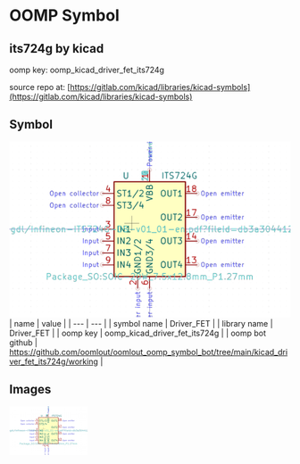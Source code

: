 # OOMP Symbol  
## its724g  by kicad  
  
oomp key: oomp_kicad_driver_fet_its724g  
  
source repo at: [https://gitlab.com/kicad/libraries/kicad-symbols](https://gitlab.com/kicad/libraries/kicad-symbols)  
## Symbol  
  
[![working.png](working_600.png)](working.png)  
| name | value | 
| --- | --- | 
| symbol name | Driver_FET | 
| library name | Driver_FET | 
| oomp key | oomp_kicad_driver_fet_its724g | 
| oomp bot github | https://github.com/oomlout/oomlout_oomp_symbol_bot/tree/main/kicad_driver_fet_its724g/working | 
## Images  
  
[![working.png](working_140.png)](working.png)  
